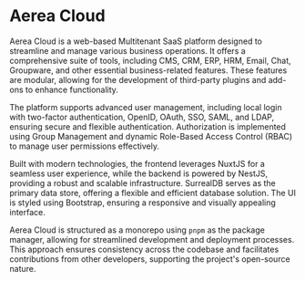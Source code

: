 # Aerea Cloud

Aerea Cloud is a web-based Multitenant SaaS platform designed to streamline and manage various business operations. It offers a comprehensive suite of tools, including CMS, CRM, ERP, HRM, Email, Chat, Groupware, and other essential business-related features. These features are modular, allowing for the development of third-party plugins and add-ons to enhance functionality.

The platform supports advanced user management, including local login with two-factor authentication, OpenID, OAuth, SSO, SAML, and LDAP, ensuring secure and flexible authentication. Authorization is implemented using Group Management and dynamic Role-Based Access Control (RBAC) to manage user permissions effectively.

Built with modern technologies, the frontend leverages NuxtJS for a seamless user experience, while the backend is powered by NestJS, providing a robust and scalable infrastructure. SurrealDB serves as the primary data store, offering a flexible and efficient database solution. The UI is styled using Bootstrap, ensuring a responsive and visually appealing interface.

Aerea Cloud is structured as a monorepo using `pnpm` as the package manager, allowing for streamlined development and deployment processes. This approach ensures consistency across the codebase and facilitates contributions from other developers, supporting the project's open-source nature.
